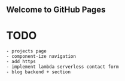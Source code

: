 ## Welcome to GitHub Pages

# TODO
    - projects page
    - component-ize navigation
    - add https
    - implement lambda serverless contact form
    - blog backend + section
